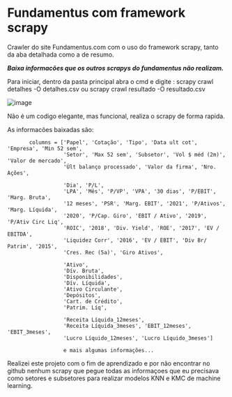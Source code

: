 # Fundamentus com framework scrapy

Crawler do site Fundamentus.com com o uso do framework scrapy, tanto da aba detalhada como a de resumo.

***Baixa informacões que os outros scrapys do fundamentus não realizam.***

Para iniciar, dentro da pasta principal abra o cmd e digite : scrapy crawl detalhes -O detalhes.csv  ou scrapy crawl resultado -O resultado.csv

![image](https://user-images.githubusercontent.com/47534467/222247097-3483f16d-641d-47f1-8383-890da92298be.png)


Não é um codigo elegante, mas funcional, realiza o scrapy de forma rapida.

As informacões baixadas são:

           columns = ['Papel', 'Cotação', 'Tipo', 'Data ult cot', 'Empresa', 'Min 52 sem',
                      'Setor', 'Max 52 sem', 'Subsetor', 'Vol $ méd (2m)', 'Valor de mercado',
                      'Últ balanço processado', 'Valor da firma', 'Nro. Ações',

                      'Dia', 'P/L',
                      'LPA', 'Mês', 'P/VP', 'VPA', '30 dias', 'P/EBIT', 'Marg. Bruta',
                      '12 meses', 'PSR', 'Marg. EBIT', '2021', 'P/Ativos', 'Marg. Líquida',
                      '2020', 'P/Cap. Giro', 'EBIT / Ativo', '2019', 'P/Ativ Circ Liq',
                      'ROIC', '2018', 'Div. Yield', 'ROE', '2017', 'EV / EBITDA',
                      'Liquidez Corr', '2016', 'EV / EBIT', 'Div Br/ Patrim', '2015',
                      'Cres. Rec (5a)', 'Giro Ativos',

                      'Ativo',
                      'Dív. Bruta',
                      'Disponibilidades',
                      'Dív. Líquida',
                      'Ativo Circulante',               
                      'Depósitos',
                      'Cart. de Crédito',
                      'Patrim. Líq',

                      'Receita Líquida_12meses',         
                      'Receita Líquida_3meses', 'EBIT_12meses', 'EBIT_3meses',
                      'Lucro Líquido_12meses', 'Lucro Líquido_3meses']
                      
                      e mais algumas informações...
           
 Realizei este projeto com o fim de aprendizado e por não encontrar no github nenhum scrapy que pegue todas as informaçoes que eu precisava como setores e subsetores para
 realizar modelos KNN e KMC de machine learning. 
